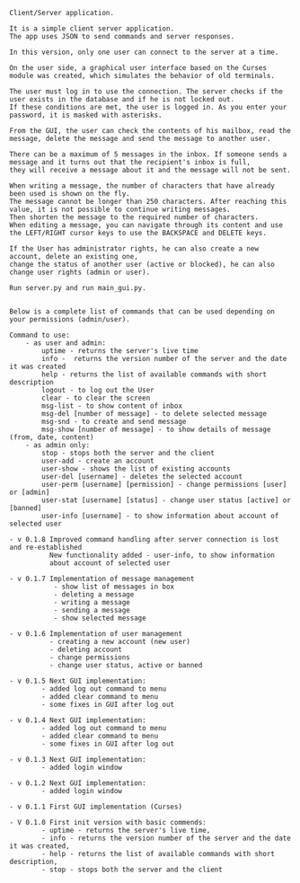     Client/Server application.

    It is a simple client server application.
    The app uses JSON to send commands and server responses.

    In this version, only one user can connect to the server at a time.

    On the user side, a graphical user interface based on the Curses module was created, which simulates the behavior of old terminals.

    The user must log in to use the connection. The server checks if the user exists in the database and if he is not locked out. 
    If these conditions are met, the user is logged in. As you enter your password, it is masked with asterisks.

    From the GUI, the user can check the contents of his mailbox, read the message, delete the message and send the message to another user.

    There can be a maximum of 5 messages in the inbox. If someone sends a message and it turns out that the recipient's inbox is full, 
    they will receive a message about it and the message will not be sent.

    When writing a message, the number of characters that have already been used is shown on the fly. 
    The message cannot be longer than 250 characters. After reaching this value, it is not possible to continue writing messages.
    Then shorten the message to the required number of characters.
    When editing a message, you can navigate through its content and use the LEFT/RIGHT cursor keys to use the BACKSPACE and DELETE keys.

    If the User has administrator rights, he can also create a new account, delete an existing one, 
    change the status of another user (active or blocked), he can also change user rights (admin or user).

    Run server.py and run main_gui.py.


    Below is a complete list of commands that can be used depending on your permissions (admin/user).    

    Command to use:
        - as user and admin:
            uptime - returns the server's live time
            info -  returns the version number of the server and the date it was created
            help - returns the list of available commands with short description
            logout - to log out the User
            clear - to clear the screen
            msg-list - to show content of inbox
            msg-del [number of message] - to delete selected message
            msg-snd - to create and send message
            msg-show [number of message] - to show details of message (from, date, content)
        - as admin only:
            stop - stops both the server and the client
            user-add - create an account
            user-show - shows the list of existing accounts
            user-del [username] - deletes the selected account
            user-perm [username] [permission] - change permissions [user] or [admin]
            user-stat [username] [status] - change user status [active] or [banned]
            user-info [username] - to show information about account of selected user

    - v 0.1.8 Improved command handling after server connection is lost and re-established
              New functionality added - user-info, to show information 
              about account of selected user

    - v 0.1.7 Implementation of message management
               - show list of messages in box
               - deleting a message
               - writing a message
               - sending a message
               - show selected message

    - v 0.1.6 Implementation of user management
              - creating a new account (new user)
              - deleting account
              - change permissions
              - change user status, active or banned

    - v 0.1.5 Next GUI implementation:
            - added log out command to menu
            - added clear command to menu
            - some fixes in GUI after log out

    - v 0.1.4 Next GUI implementation:
            - added log out command to menu
            - added clear command to menu
            - some fixes in GUI after log out

    - v 0.1.3 Next GUI implementation:
            - added login window

    - v 0.1.2 Next GUI implementation:
            - added login window

    - v 0.1.1 First GUI implementation (Curses)

    - V 0.1.0 First init version with basic commends:
            - uptime - returns the server's live time,
            - info - returns the version number of the server and the date it was created,
            - help - returns the list of available commands with short description,
            - stop - stops both the server and the client



